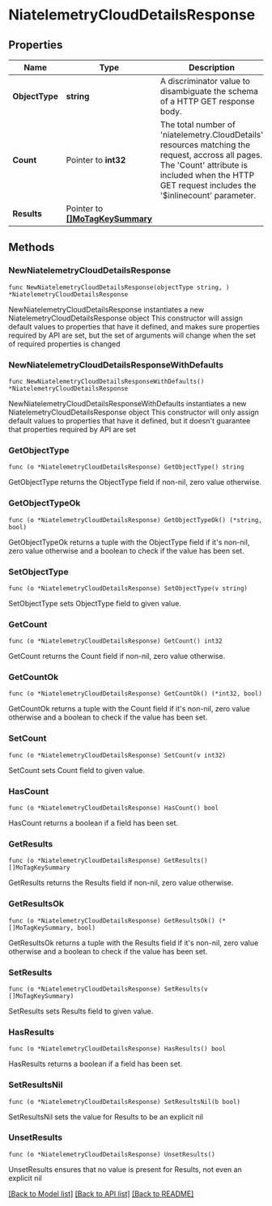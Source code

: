 # NiatelemetryCloudDetailsResponse

## Properties

Name | Type | Description | Notes
------------ | ------------- | ------------- | -------------
**ObjectType** | **string** | A discriminator value to disambiguate the schema of a HTTP GET response body. | 
**Count** | Pointer to **int32** | The total number of &#39;niatelemetry.CloudDetails&#39; resources matching the request, accross all pages. The &#39;Count&#39; attribute is included when the HTTP GET request includes the &#39;$inlinecount&#39; parameter. | [optional] 
**Results** | Pointer to [**[]MoTagKeySummary**](MoTagKeySummary.md) |  | [optional] 

## Methods

### NewNiatelemetryCloudDetailsResponse

`func NewNiatelemetryCloudDetailsResponse(objectType string, ) *NiatelemetryCloudDetailsResponse`

NewNiatelemetryCloudDetailsResponse instantiates a new NiatelemetryCloudDetailsResponse object
This constructor will assign default values to properties that have it defined,
and makes sure properties required by API are set, but the set of arguments
will change when the set of required properties is changed

### NewNiatelemetryCloudDetailsResponseWithDefaults

`func NewNiatelemetryCloudDetailsResponseWithDefaults() *NiatelemetryCloudDetailsResponse`

NewNiatelemetryCloudDetailsResponseWithDefaults instantiates a new NiatelemetryCloudDetailsResponse object
This constructor will only assign default values to properties that have it defined,
but it doesn't guarantee that properties required by API are set

### GetObjectType

`func (o *NiatelemetryCloudDetailsResponse) GetObjectType() string`

GetObjectType returns the ObjectType field if non-nil, zero value otherwise.

### GetObjectTypeOk

`func (o *NiatelemetryCloudDetailsResponse) GetObjectTypeOk() (*string, bool)`

GetObjectTypeOk returns a tuple with the ObjectType field if it's non-nil, zero value otherwise
and a boolean to check if the value has been set.

### SetObjectType

`func (o *NiatelemetryCloudDetailsResponse) SetObjectType(v string)`

SetObjectType sets ObjectType field to given value.


### GetCount

`func (o *NiatelemetryCloudDetailsResponse) GetCount() int32`

GetCount returns the Count field if non-nil, zero value otherwise.

### GetCountOk

`func (o *NiatelemetryCloudDetailsResponse) GetCountOk() (*int32, bool)`

GetCountOk returns a tuple with the Count field if it's non-nil, zero value otherwise
and a boolean to check if the value has been set.

### SetCount

`func (o *NiatelemetryCloudDetailsResponse) SetCount(v int32)`

SetCount sets Count field to given value.

### HasCount

`func (o *NiatelemetryCloudDetailsResponse) HasCount() bool`

HasCount returns a boolean if a field has been set.

### GetResults

`func (o *NiatelemetryCloudDetailsResponse) GetResults() []MoTagKeySummary`

GetResults returns the Results field if non-nil, zero value otherwise.

### GetResultsOk

`func (o *NiatelemetryCloudDetailsResponse) GetResultsOk() (*[]MoTagKeySummary, bool)`

GetResultsOk returns a tuple with the Results field if it's non-nil, zero value otherwise
and a boolean to check if the value has been set.

### SetResults

`func (o *NiatelemetryCloudDetailsResponse) SetResults(v []MoTagKeySummary)`

SetResults sets Results field to given value.

### HasResults

`func (o *NiatelemetryCloudDetailsResponse) HasResults() bool`

HasResults returns a boolean if a field has been set.

### SetResultsNil

`func (o *NiatelemetryCloudDetailsResponse) SetResultsNil(b bool)`

 SetResultsNil sets the value for Results to be an explicit nil

### UnsetResults
`func (o *NiatelemetryCloudDetailsResponse) UnsetResults()`

UnsetResults ensures that no value is present for Results, not even an explicit nil

[[Back to Model list]](../README.md#documentation-for-models) [[Back to API list]](../README.md#documentation-for-api-endpoints) [[Back to README]](../README.md)


